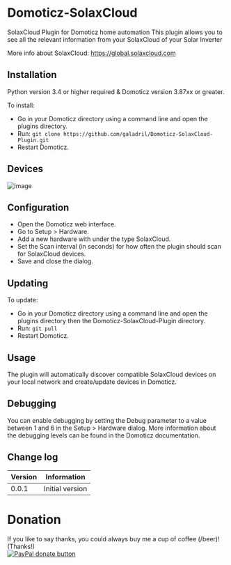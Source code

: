 
# Domoticz-SolaxCloud

SolaxCloud Plugin for Domoticz home automation
This plugin allows you to see all the relevant information from your SolaxCloud of your Solar Inverter

More info about SolaxCloud:
https://global.solaxcloud.com


## Installation

Python version 3.4 or higher required & Domoticz version 3.87xx or greater.

To install:
* Go in your Domoticz directory using a command line and open the plugins directory.
* Run: ```git clone https://github.com/galadril/Domoticz-SolaxCloud-Plugin.git```
* Restart Domoticz.

## Devices

![image](https://github.com/galadril/Domoticz-SolaxCloud-Plugin/assets/14561640/af425b0c-86d8-41f5-8eeb-795a2a2bb0ff)


## Configuration

* Open the Domoticz web interface.
* Go to Setup > Hardware.
* Add a new hardware with under the type SolaxCloud.
* Set the Scan interval (in seconds) for how often the plugin should scan for SolaxCloud devices.
* Save and close the dialog.


## Updating

To update:
* Go in your Domoticz directory using a command line and open the plugins directory then the Domoticz-SolaxCloud-Plugin directory.
* Run: ```git pull```
* Restart Domoticz.


## Usage

The plugin will automatically discover compatible SolaxCloud devices on your local network and create/update devices in Domoticz. 


## Debugging

You can enable debugging by setting the Debug parameter to a value between 1 and 6 in the Setup > Hardware dialog. More information about the debugging levels can be found in the Domoticz documentation.


## Change log

| Version | Information |
| ----- | ---------- |
| 0.0.1 | Initial version |


# Donation

If you like to say thanks, you could always buy me a cup of coffee (/beer)!   
(Thanks!)  
[![PayPal donate button](https://img.shields.io/badge/paypal-donate-yellow.svg)](https://www.paypal.me/markheinis)
